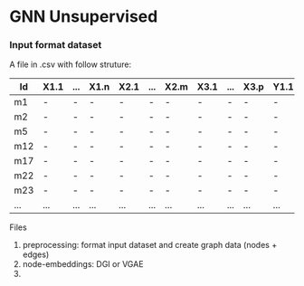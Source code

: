 # GNN Unsupervised

### Input format dataset
A file in .csv with follow struture:

| Id  | X1.1 | ... | X1.n | X2.1 | ... | X2.m | X3.1 | ... | X3.p | Y1.1 | ... | Y1.q | Y2.1 | ... | Y2.r | Y3.1 | ... | Y3.s |
| --- | --- | --- | --- | --- | --- | --- | --- | --- | --- | --- | --- | --- | --- | --- | --- | --- | --- | --- |
| m1 | - | - | - | - | - | - | - | - | - | - | - | - | - | - | - | - | - | - |
| m2 | - | - | - | - | - | - | - | - | - | - | - | - | - | - | - | - | - | - |
| m5 | - | - | - | - | - | - | - | - | - | - | - | - | - | - | - | - | - | - |
| m12 | - | - | - | - | - | - | - | - | - | - | - | - | - | - | - | - | - | - |
| m17 | - | - | - | - | - | - | - | - | - | - | - | - | - | - | - | - | - | - |
| m22 | - | - | - | - | - | - | - | - | - | - | - | - | - | - | - | - | - | - |
| m23 | - | - | - | - | - | - | - | - | - | - | - | - | - | - | - | - | - | - |
| ... | ... | ... | ... |... | ... | ... | ... | ... | ... | ... | ... | ... | ... | ... | ... | ... | ... | ... |

Files

1. preprocessing: format input dataset and create graph data (nodes + edges)
2. node-embeddings: DGI or VGAE
3. 